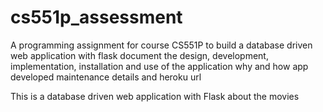 # cs551p_assessment
A programming assignment for course CS551P to build a database driven web application with flask
document the design, development, implementation, installation and use of the application
why and how app developed
maintenance details and heroku url

This is a database driven web application with Flask about the movies